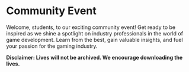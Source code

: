 # Community Event

<p><span>Welcome, students, to our exciting community event! Get ready to be inspired as we shine a spotlight on industry professionals in the world of game development. Learn from the best, gain valuable insights, and fuel your passion for the gaming industry.</span></p>
<p><strong>Disclaimer: Lives will not be archived. We encourage downloading the lives.</strong></p>
<p>&nbsp;</p>
<p>&nbsp;</p>